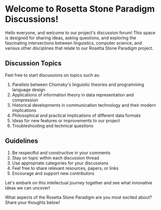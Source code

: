 # Welcome to Rosetta Stone Paradigm Discussions!

Hello everyone, and welcome to our project's discussion forum! This space is designed for sharing ideas, asking questions, and exploring the fascinating intersections between linguistics, computer science, and various other disciplines that relate to our Rosetta Stone Paradigm project.

## Discussion Topics

Feel free to start discussions on topics such as:

1. Parallels between Chomsky's linguistic theories and programming language design
2. Applications of information theory in data representation and compression
3. Historical developments in communication technology and their modern implications
4. Philosophical and practical implications of different data formats
5. Ideas for new features or improvements to our project
6. Troubleshooting and technical questions

## Guidelines

1. Be respectful and constructive in your comments
2. Stay on topic within each discussion thread
3. Use appropriate categories for your discussions
4. Feel free to share relevant resources, papers, or links
5. Encourage and support new contributors

Let's embark on this intellectual journey together and see what innovative ideas we can uncover!

What aspects of the Rosetta Stone Paradigm are you most excited about? Share your thoughts below!
